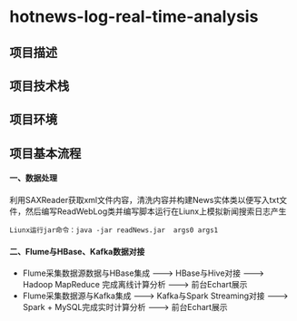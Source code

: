 # hotnews-log-real-time-analysis

## 项目描述

## 项目技术栈

## 项目环境

## 项目基本流程
#### 一、数据处理
利用SAXReader获取xml文件内容，清洗内容并构建News实体类以便写入txt文件，然后编写ReadWebLog类并编写脚本运行在Liunx上模拟新闻搜索日志产生
~~~
Liunx运行jar命令：java -jar readNews.jar  args0 args1
~~~

#### 二、Flume与HBase、Kafka数据对接
* Flume采集数据源数据与HBase集成 ———>  HBase与Hive对接  ———>   Hadoop MapReduce 完成离线计算分析  ———>  前台Echart展示
* Flume采集数据源与Kafka集成 ———> Kafka与Spark Streaming对接  ———> Spark + MySQL完成实时计算分析  ———>  前台Echart展示

